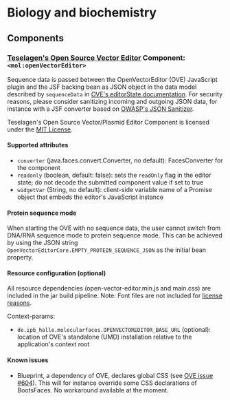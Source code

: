# Biology and biochemistry

## Components

### [Teselagen's Open Source Vector Editor](https://github.com/TeselaGen/openVectorEditor) Component: `<mol:openVectorEditor>`

Sequence data is passed between the OpenVectorEditor (OVE) JavaScript plugin and the JSF backing bean as JSON object in the data model described by `sequenceData` in [OVE's editorState documentation](https://github.com/TeselaGen/openVectorEditor#editorstate). For security reasons, please consider sanitizing incoming and outgoing JSON data, for instance with a JSF converter based on [OWASP's JSON Sanitizer](https://github.com/OWASP/json-sanitizer).

Teselagen's Open Source Vector/Plasmid Editor Component is licensed under the [MIT License](https://github.com/TeselaGen/openVectorEditor/blob/master/LICENSE).

#### Supported attributes

* `converter` (java.faces.convert.Converter, no default): FacesConverter for the component
* `readonly` (boolean, default: false): sets the `readOnly` flag in the editor state; do not decode the submitted component value if set to true
* `widgetVar` (String, no default): client-side variable name of a Promise object that embeds the editor's JavaScript instance

#### Protein sequence mode

When starting the OVE with no sequence data, the user cannot switch from DNA/RNA sequence mode to protein sequence mode. This can be achieved by using the JSON string `OpenVectorEditorCore.EMPTY_PROTEIN_SEQUENCE_JSON` as the initial bean property.

#### Resource configuration (optional)

All resource dependencies (open-vector-editor.min.js and main.css) are included in the jar build pipeline. Note: Font files are not included for [license reasons](https://github.com/TeselaGen/openVectorEditor/issues/749#issue-947847772).

Context-params:
* `de.ipb_halle.molecularfaces.OPENVECTOREDITOR_BASE_URL` (optional): location of OVE's standalone (UMD) installation relative to the application's context root

#### Known issues

* Blueprint, a dependency of OVE, declares global CSS (see [OVE issue #604](https://github.com/TeselaGen/openVectorEditor/issues/604)). This will for instance override some CSS declarations of BootsFaces. No workaround available at the moment.